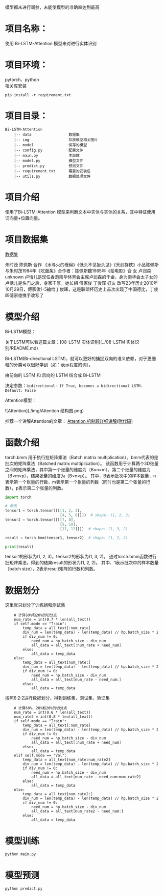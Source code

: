 模型都未进行调参，未能使模型的准确率达到最高
# 项目名称：
使用 Bi-LSTM-Attention 模型来对进行实体识别

# 项目环境：
pytorch、python   
相关库安装
```
pip install -r requirement.txt
```

# 项目目录：
```
Bi-LSTM-Attention  
    |-- data                 数据集   
    |-- img                  存放模型相关图片            
    |-- model                保存的模型               
    |-- config.py            配置文件                              
    |-- main.py              主函数                      
    |-- model.py             模型文件                     
    |-- predict.py           预测文件                         
    |-- requirement.txt      需要的安装包
    |-- utils.py             数据处理文件
```

# 项目介绍
使用了Bi-LSTM-Attention 模型来判断文本中实体与实体的关系，其中特征使用词向量+位置向量。

# 项目数据集
[数据集](https://github.com/buppt//raw/master/data/people-relation/train.txt)

朱时茂	陈佩斯	合作	《水与火的缠绵》《低头不见抬头见》《天剑群侠》小品陈佩斯与朱时茂1984年《吃面条》合作者：陈佩斯聽1985年《拍电影》合
女	卢润森	unknown	卢恬儿是现任香港南华体育会主席卢润森的千金，身为南华会太子女的卢恬儿是名门之后，身家丰厚，她长相
傅家俊	丁俊晖	好友	改写23年历史2010年10月29日，傅家俊1-5输给丁俊晖，这是联盟杯历史上首次出现了中国德比，丁俊晖傅家俊携手改写了

# 模型介绍
Bi-LSTM模型：

关于LSTM可以看这篇文章：[08-LSTM 实体识别](../08-LSTM 实体识别/README.md)

Bi-LSTM(Bi-directional LSTM)，就可以更好的捕捉双向的语义依赖，对于更细粒的分类可以很好学到（如：表示程度的词）。   

由前向的 LSTM 和 后向的 LSTM 结合成 Bi-LSTM   

决定参数：```bidirectional: If True, becomes a bidirectional LSTM. Default: False```

Attention模型：

![Attention](./img/Attention 结构图.png)

推荐一个讲解Attention的文章：
[Attention 机制超详细讲解(附代码)](https://zhuanlan.zhihu.com/p/149490072)

# 函数介绍
torch.bmm
用于执行批矩阵乘法（Batch matrix multiplication）。bmm代表的是批次的矩阵乘法（Batched matrix multiplication）。
该函数用于计算两个3D张量之间的矩阵乘法，其中第一个张量的维度为（B×n×m），第二个张量的维度为（B×m×p），结果张量的维度为（B×n×p）。
其中，B表示批次中的样本数量，n表示第一个张量的行数，m表示第一个张量的列数（同时也是第二个张量的行数），p表示第二个张量的列数。
```python
import torch

# 示例
tensor1 = torch.tensor([[[1, 2, 3],
                         [4, 5, 6]]])  # shape: (1, 2, 3)
tensor2 = torch.tensor([[[7, 8],
                         [9, 10],
                         [11, 12]]])  # shape: (1, 3, 2)

result = torch.bmm(tensor1, tensor2)  # shape: (1, 2, 2)

print(result)
```

tensor1的形状为(1, 2, 3)，tensor2的形状为(1, 3, 2)。
通过torch.bmm函数进行批矩阵乘法，得到的结果result的形状为(1, 2, 2)。
其中，1表示批次中的样本数量（batch size），2表示result矩阵的行数和列数。

# 数据划分
这里就只划分了训练姐和测试集
```
    # 计算80%和20%的切分点
    num_rate = int(0.7 * len(all_text))
    if self.mode == "Train":
        temp_data = all_text[:num_rate]
        div_num = len(temp_data) - len(temp_data) // hp.batch_size * 2
        if div_num != 0:
            need_num = hp.batch_size - div_num
            all_data = all_text[:num_rate + need_num]
        else:
            all_data = temp_data
    else:
        temp_data = all_text[num_rate:]
        div_num = len(temp_data) - len(temp_data) // hp.batch_size * 2
        if div_num != 0:
            need_num = hp.batch_size - div_num
            all_data = all_text[num_rate - need_num:]
        else:
            all_data = temp_data
```

按照6:2:2进行数据划分，得到训练集，测试集，验证集
```
    # 计算60%、20%和20%的切分点
    num_rate = int(0.6 * len(all_text))
    num_rate2 = int(0.8 * len(all_text))
    if self.mode == "Train":
        temp_data = all_text[:num_rate]
        div_num = len(temp_data) - len(temp_data) // hp.batch_size * 2
        if div_num != 0:
            need_num = hp.batch_size - div_num
            all_data = all_text[:num_rate + need_num]
        else:
            all_data = temp_data
    elif self.mode == "Val":
        temp_data = all_text[num_rate:num_rate2]
        div_num = len(temp_data) - len(temp_data) // hp.batch_size * 2
        if div_num != 0:
            need_num = hp.batch_size - div_num
            all_data = all_text[num_rate - need_num:num_rate2]
        else:
            all_data = temp_data
    else:
        temp_data = all_text[num_rate2:]
        div_num = len(temp_data) - len(temp_data) // hp.batch_size * 2
        if div_num != 0:
            need_num = hp.batch_size - div_num
            all_data = all_text[num_rate2 - need_num:]
        else:
            all_data = temp_data
```


# 模型训练
`python main.py`

# 模型预测
`python predict.py`
